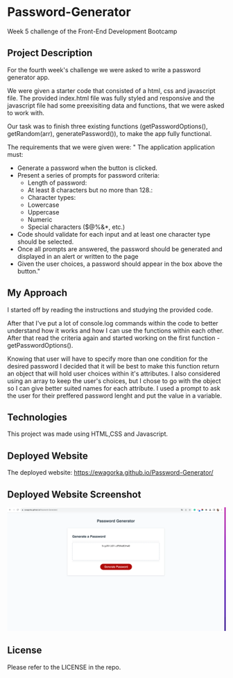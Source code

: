 # Password-Generator
Week 5 challenge of the Front-End Development Bootcamp

## Project Description
For the fourth week's challenge we were asked to write a password generator app. 

We were given a starter code that consisted of a html, css and javascript file. The provided index.html file was fully styled and responsive and the javascript file had some preexisiting data and functions, that we were asked to work with. 

Our task was to finish three existing functions (getPasswordOptions(), getRandom(arr), generatePassword()), to make the app fully functional.

The requirements that we were given were:
" The application application must:

* Generate a password when the button is clicked.
* Present a series of prompts for password criteria:
  * Length of password:
  * At least 8 characters but no more than 128.:
  * Character types:
  * Lowercase 
  * Uppercase 
  * Numeric 
  * Special characters ($@%&*, etc.)
* Code should validate for each input and at least one character type should be selected.
* Once all prompts are answered, the password should be generated and displayed in an alert or written to the page
* Given the user choices, a password should appear in the box above the button."



## My Approach
I started off by reading the instructions and studying the provided code.

After that I've put a lot of console.log commands within the code to better understand how it works and how I can use the functions within each other. After that read the criteria again and started working on the first function - getPasswordOptions().

Knowing that user will have to specify more than one condition for the desired password I decided that it will be best to make this function return an object that will hold user choices within it's attributes. I also considered using an array to keep the user's choices, but I chose to go with the object so I can give better suited names for each attribute. I used a prompt to ask the user for their preffered password lenght and put the value in a variable.



## Technologies
This project was made using HTML,CSS and Javascript.

## Deployed Website
The deployed website: https://ewagorka.github.io/Password-Generator/


## Deployed Website Screenshot
![Deployed Website Screenshot](assets/images/deployedWebsite.png "Deployed Website Screenshot")

## License
Please refer to the LICENSE in the repo.